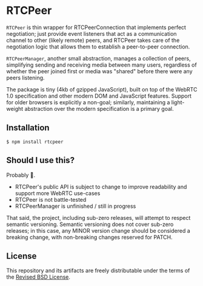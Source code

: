 # RTCPeer

`RTCPeer` is thin wrapper for RTCPeerConnection that implements perfect negotiation; just provide
event listeners that act as a communication channel to other (likely remote) peers, and RTCPeer
takes care of the negotiation logic that allows them to establish a peer-to-peer connection.

`RTCPeerManager`, another small abstraction, manages a collection of peers, simplifying sending
and receiving media between many users, regardless of whether the peer joined first or media was
"shared" before there were any peers listening.

The package is tiny (4kb of gzipped JavaScript), built on top of the WebRTC 1.0 specification and
other modern DOM and JavaScript features. Support for older browsers is explicitly a non-goal;
similarly, maintaining a light-weight abstraction over the modern specification is a primary goal.

## Installation

```shell
$ npm install rtcpeer
```

## Should I use this?

Probably :doughnut:.

- RTCPeer's public API is subject to change to improve readability and support more WebRTC use-cases
- RTCPeer is not battle-tested
- RTCPeerManager is unfinished / still in progress

That said, the project, including sub-zero releases, will attempt to respect semantic versioning.
Semantic versioning does not cover sub-zero releases; in this case, any MINOR version change should
be considered a breaking change, with non-breaking changes reserved for PATCH.

## License

This repository and its artifacts are freely distributable under the terms of the
[Revised BSD License](/LICENSE).
